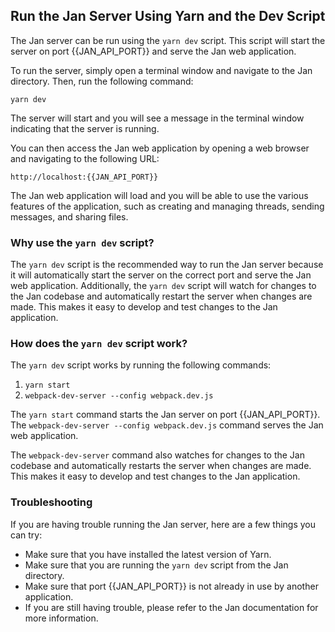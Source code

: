 
  
   ## Run the Jan Server Using Yarn and the Dev Script

The Jan server can be run using the `yarn dev` script. This script will start the server on port {{JAN_API_PORT}} and serve the Jan web application.

To run the server, simply open a terminal window and navigate to the Jan directory. Then, run the following command:

```
yarn dev
```

The server will start and you will see a message in the terminal window indicating that the server is running.

You can then access the Jan web application by opening a web browser and navigating to the following URL:

```
http://localhost:{{JAN_API_PORT}}
```

The Jan web application will load and you will be able to use the various features of the application, such as creating and managing threads, sending messages, and sharing files.

### Why use the `yarn dev` script?

The `yarn dev` script is the recommended way to run the Jan server because it will automatically start the server on the correct port and serve the Jan web application. Additionally, the `yarn dev` script will watch for changes to the Jan codebase and automatically restart the server when changes are made. This makes it easy to develop and test changes to the Jan application.

### How does the `yarn dev` script work?

The `yarn dev` script works by running the following commands:

1. `yarn start`
2. `webpack-dev-server --config webpack.dev.js`

The `yarn start` command starts the Jan server on port {{JAN_API_PORT}}. The `webpack-dev-server --config webpack.dev.js` command serves the Jan web application.

The `webpack-dev-server` command also watches for changes to the Jan codebase and automatically restarts the server when changes are made. This makes it easy to develop and test changes to the Jan application.

### Troubleshooting

If you are having trouble running the Jan server, here are a few things you can try:

* Make sure that you have installed the latest version of Yarn.
* Make sure that you are running the `yarn dev` script from the Jan directory.
* Make sure that port {{JAN_API_PORT}} is not already in use by another application.
* If you are still having trouble, please refer to the Jan documentation for more information.
  
  